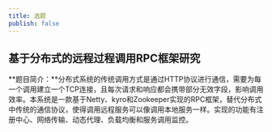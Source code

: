 ```yaml
---
title: 选题
publish: false
---
```


## 基于分布式的远程过程调用RPC框架研究

**题目简介：**分布式系统的传统调用方式是通过HTTP协议进行通信，需要为每一个调用建立一个TCP连接，且每次请求和响应都会携带部分无效字段，影响调用效率。本系统是一款基于Netty、kyro和Zookeeper实现的RPC框架，替代分布式中传统的通信协议，使得调用远程服务可以像调用本地服务一样。实现的功能有注册中心、网络传输、动态代理、负载均衡和服务调用监控。
